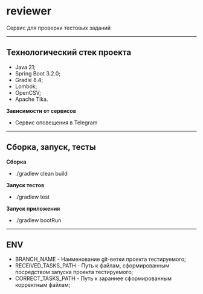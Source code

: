# reviewer

Сервис для проверки тестовых заданий

---

## Технологический стек проекта

* Java 21;
* Spring Boot 3.2.0;
* Gradle 8.4;
* Lombok;
* OpenCSV;
* Apache Tika.

**Зависимости от сервисов**

* Сервис оповещения в Telegram

---

## Сборка, запуск, тесты

**Сборка**

* ./gradlew clean build

**Запуск тестов**

* ./gradlew test

**Запуск приложения**

* ./gradlew bootRun

---

## ENV

* BRANCH_NAME - Наименование git-ветки проекта тестируемого;
* RECEIVED_TASKS_PATH - Путь к файлам, сформированным посредством запуска проекта тестируемого;
* CORRECT_TASKS_PATH - Путь к зараннее сформированным корректным файлам;
